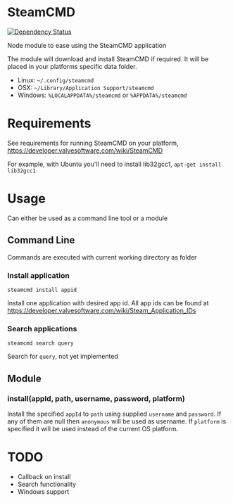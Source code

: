 # SteamCMD

[![Dependency Status](https://david-dm.org/dahlgren/node-steamcmd.png)](https://david-dm.org/dahlgren/node-steamcmd)

Node module to ease using the SteamCMD application

The module will download and install SteamCMD if required. It will be placed in your platforms specific data folder.

* Linux: `~/.config/steamcmd`
* OSX: `~/Library/Application Support/steamcmd`
* Windows: `%LOCALAPPDATA%/steamcmd` or `%APPDATA%/steamcmd`

# Requirements

See requirements for running SteamCMD on your platform, https://developer.valvesoftware.com/wiki/SteamCMD

For example, with Ubuntu you'll need to install lib32gcc1,
`apt-get install lib32gcc1`

# Usage

Can either be used as a command line tool or a module

## Command Line

Commands are executed with current working directory as folder

### Install application

`steamcmd install appid`

Install one application with desired app id. All app ids can be found at  https://developer.valvesoftware.com/wiki/Steam_Application_IDs

### Search applications

`steamcmd search query`

Search for `query`, not yet implemented

## Module

### install(appId, path, username, password, platform)

Install the specified `appId` to `path` using supplied `username` and `password`. If any of them are null then `anonymous` will be used as username. If `platform` is specified it will be used instead of the current OS platform.

# TODO

* Callback on install
* Search functionality
* Windows support
